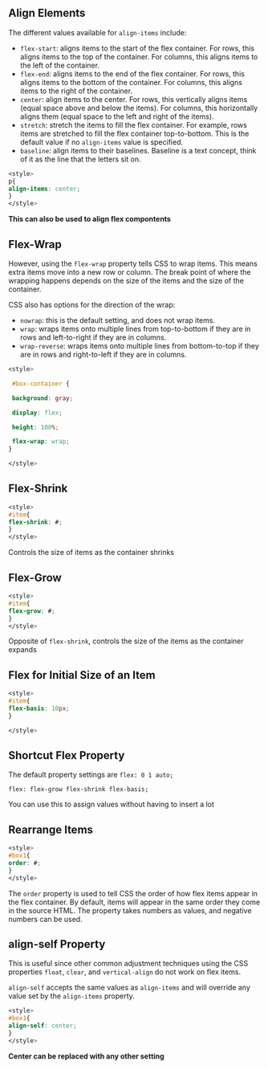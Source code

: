 ## Align Elements 
The different values available for `align-items` include:
-   `flex-start`: aligns items to the start of the flex container. For rows, this aligns items to the top of the container. For columns, this aligns items to the left of the container.
-   `flex-end`: aligns items to the end of the flex container. For rows, this aligns items to the bottom of the container. For columns, this aligns items to the right of the container.
-   `center`: align items to the center. For rows, this vertically aligns items (equal space above and below the items). For columns, this horizontally aligns them (equal space to the left and right of the items).
-   `stretch`: stretch the items to fill the flex container. For example, rows items are stretched to fill the flex container top-to-bottom. This is the default value if no `align-items` value is specified.
-   `baseline`: align items to their baselines. Baseline is a text concept, think of it as the line that the letters sit on.

```CSS
<style> 
p{
align-items: center;
}
</style>
```

**This can also be used to align flex compontents**


## Flex-Wrap
However, using the `flex-wrap` property tells CSS to wrap items. This means extra items move into a new row or column. The break point of where the wrapping happens depends on the size of the items and the size of the container.

CSS also has options for the direction of the wrap:

-   `nowrap`: this is the default setting, and does not wrap items.
-   `wrap`: wraps items onto multiple lines from top-to-bottom if they are in rows and left-to-right if they are in columns.
-   `wrap-reverse`: wraps items onto multiple lines from bottom-to-top if they are in rows and right-to-left if they are in columns.

```CSS
<style>

 #box-container {

 background: gray;

 display: flex;

 height: 100%;

 flex-wrap: wrap;
}

</style>
```

## Flex-Shrink
```CSS
<style>
#item{
flex-shrink: #;
}
</style>
```
Controls the size of items as the container shrinks

## Flex-Grow
```CSS
<style>
#item{
flex-grow: #;
}
</style>
```

Opposite of `flex-shrink`, controls the size of the items as the container expands

## Flex for Initial Size of an Item
```CSS
<style>
#item{
flex-basis: 10px;
}

</style>
```

## Shortcut Flex Property
 The default property settings are `flex: 0 1 auto;`
 
 `flex: flex-grow flex-shrink flex-basis;`
 
 You can use this to assign values without having to insert a lot 
 
 ## Rearrange Items
 ```CSS
 <style> 
#box1{
order: #;
}
</style>
 ```
 
 The `order` property is used to tell CSS the order of how flex items appear in the flex container. By default, items will appear in the same order they come in the source HTML. The property takes numbers as values, and negative numbers can be used.
 
 ## align-self Property
 This is useful since other common adjustment techniques using the CSS properties `float`, `clear`, and `vertical-align` do not work on flex items.
 
 `align-self` accepts the same values as `align-items` and will override any value set by the `align-items` property.
 
 ```CSS
<style>
#box1{
align-self: center;
}
</style>
 ```
 
**Center can be replaced with any other setting**

